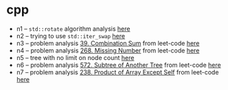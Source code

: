 # cpp

- n1 – `std::rotate` algorithm analysis [here](./n1/NOTE.md)
- n2 – trying to use `std::iter_swap` [here](./n2/NOTE.md)
- n3 – problem analysis [39. Combination Sum](https://leetcode.com/problems/combination-sum/) from leet-code [here](./n3/NOTE.md)
- n4 – problem analysis [268. Missing Number](https://leetcode.com/problems/missing-number/) from leet-code [here](./n4/NOTE.md)
- n5 – tree with no limit on node count [here](./n5/NOTE.md)
- n6 – problem analysis [572. Subtree of Another Tree](https://leetcode.com/problems/subtree-of-another-tree/) from leet-code [here](./n6/NOTE.md)
- n7 – problem analysis [238. Product of Array Except Self](https://leetcode.com/problems/product-of-array-except-self/) from leet-code [here](./n7/NOTE.md)
